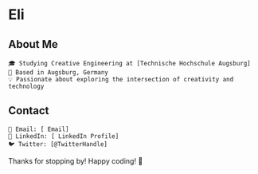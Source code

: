 # Eli

## About Me

    🎓 Studying Creative Engineering at [Technische Hochschule Augsburg]
    🏡 Based in Augsburg, Germany
    💡 Passionate about exploring the intersection of creativity and technology

## Contact

    📧 Email: [ Email]
    🔗 LinkedIn: [ LinkedIn Profile]
    🐦 Twitter: [@TwitterHandle]

Thanks for stopping by! Happy coding! 🚀

